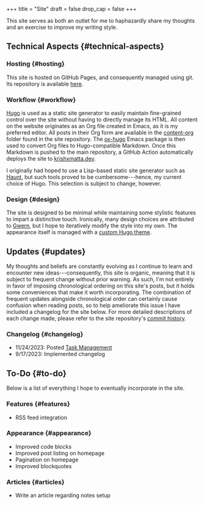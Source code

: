 +++
title = "Site"
draft = false
drop_cap = false
+++

This site serves as both an outlet for me to haphazardly share my thoughts and an exercise to improve my writing style.


## Technical Aspects {#technical-aspects}


### Hosting {#hosting}

This site is hosted on GitHub Pages, and consequently managed using git. Its repository is available [here](https://github.com/krishxmatta/krishxmatta.dev/).


### Workflow {#workflow}

[Hugo](https://gohugo.io/) is used as a static site generator to easily maintain fine-grained control over the site without having to directly manage its HTML. All content on the website originates as an Org file created in Emacs, as it is my preferred editor. All posts in their Org form are available in the [content-org](https://github.com/krishxmatta/krishxmatta.dev/tree/main/content-org) folder found in the site repository. The [ox-hugo](https://ox-hugo.scripter.co/) Emacs package is then used to convert Org files to Hugo-compatible Markdown. Once this Markdown is pushed to the main repository, a GitHub Action automatically deploys the site to [krishxmatta.dev](https://krishxmatta.dev).

I originally had hoped to use a Lisp-based static site generator such as [Haunt](https://dthompson.us/projects/haunt.html), but such tools proved to be cumbersome---hence, my current choice of Hugo. This selection is subject to change, however.


### Design {#design}

The site is designed to be minimal while maintaining some stylistic features to impart a distinctive touch. Ironically, many design choices are attributed to [Gwern](https://gwern.net/), but I hope to iteratively modify the style into my own. The appearance itself is managed with a [custom Hugo theme](https://github.com/krishxmatta/krishxmatta.dev/tree/main/themes/krishxmatta.dev).


## Updates {#updates}

My thoughts and beliefs are constantly evolving as I continue to learn and encounter new ideas---consequently, this site is organic, meaning that it is subject to frequent change without prior warning. As such, I'm not entirely in favor of imposing chronological ordering on this site's posts, but it holds some conveniences that make it worth incorporating. The combination of frequent updates alongside chronological order can certainly cause confusion when reading posts, so to help ameliorate this issue I have included a changelog for the site below. For more detailed descriptions of each change made, please refer to the site repository's [commit history](https://github.com/krishxmatta/krishxmatta.dev/commits/main).


### Changelog {#changelog}

-   11/24/2023: Posted [Task Management](../posts/task-management/)
-   9/17/2023: Implemented changelog


## To-Do {#to-do}

Below is a list of everything I hope to eventually incorporate in the site.


### Features {#features}

-   RSS feed integration


### Appearance {#appearance}

-   Improved code blocks
-   Improved post listing on homepage
-   Pagination on homepage
-   Improved blockquotes


### Articles {#articles}

-   Write an article regarding notes setup
